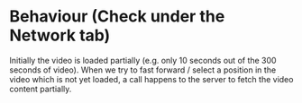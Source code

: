 Behaviour (Check under the Network tab)
========================================
Initially the video is loaded partially (e.g. only 10 seconds out of the 300 seconds of video).
When we try to fast forward / select a position in the video which is not yet loaded, a call happens to the server to fetch the video content partially.

